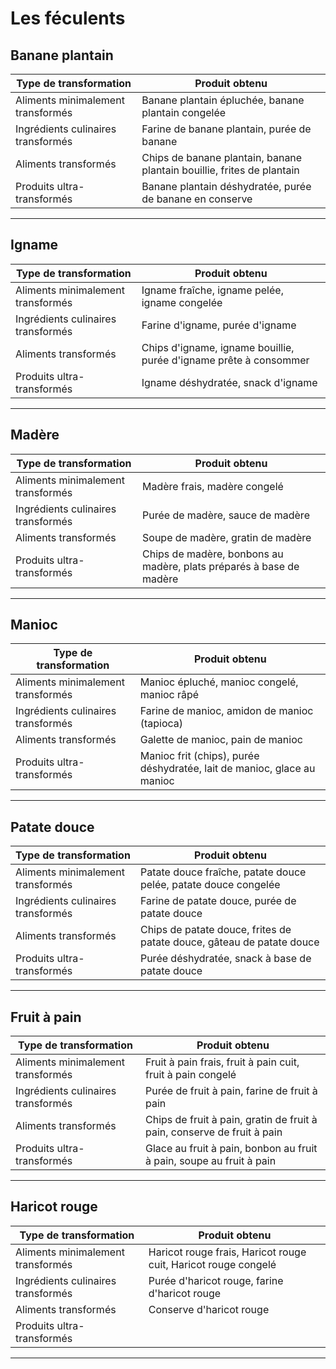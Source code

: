 # Les féculents

## Banane plantain

| **Type de transformation**         | **Produit obtenu**                                                     |
| ---------------------------------- | ---------------------------------------------------------------------- |
| Aliments minimalement transformés  | Banane plantain épluchée, banane plantain congelée                     |
| Ingrédients culinaires transformés | Farine de banane plantain, purée de banane                             |
| Aliments transformés               | Chips de banane plantain, banane plantain bouillie, frites de plantain |
| Produits ultra-transformés         | Banane plantain déshydratée, purée de banane en conserve               |

---

## Igname

| **Type de transformation**         | **Produit obtenu**                                                |
| ---------------------------------- | ----------------------------------------------------------------- |
| Aliments minimalement transformés  | Igname fraîche, igname pelée, igname congelée                     |
| Ingrédients culinaires transformés | Farine d'igname, purée d'igname                                   |
| Aliments transformés               | Chips d'igname, igname bouillie, purée d'igname prête à consommer |
| Produits ultra-transformés         | Igname déshydratée, snack d'igname                                |

---

## Madère

| **Type de transformation**         | **Produit obtenu**                                                  |
| ---------------------------------- | ------------------------------------------------------------------- |
| Aliments minimalement transformés  | Madère frais, madère congelé                                        |
| Ingrédients culinaires transformés | Purée de madère, sauce de madère                                    |
| Aliments transformés               | Soupe de madère, gratin de madère                                   |
| Produits ultra-transformés         | Chips de madère, bonbons au madère, plats préparés à base de madère |

---

## Manioc

| **Type de transformation**         | **Produit obtenu**                                                      |
| ---------------------------------- | ----------------------------------------------------------------------- |
| Aliments minimalement transformés  | Manioc épluché, manioc congelé, manioc râpé                             |
| Ingrédients culinaires transformés | Farine de manioc, amidon de manioc (tapioca)                            |
| Aliments transformés               | Galette de manioc, pain de manioc                                       |
| Produits ultra-transformés         | Manioc frit (chips), purée déshydratée, lait de manioc, glace au manioc |

---

## Patate douce

| **Type de transformation**         | **Produit obtenu**                                                    |
| ---------------------------------- | --------------------------------------------------------------------- |
| Aliments minimalement transformés  | Patate douce fraîche, patate douce pelée, patate douce congelée       |
| Ingrédients culinaires transformés | Farine de patate douce, purée de patate douce                         |
| Aliments transformés               | Chips de patate douce, frites de patate douce, gâteau de patate douce |
| Produits ultra-transformés         | Purée déshydratée, snack à base de patate douce                       |

---

## Fruit à pain

| **Type de transformation**         | **Produit obtenu**                                                      |
| ---------------------------------- | ----------------------------------------------------------------------- |
| Aliments minimalement transformés  | Fruit à pain frais, fruit à pain cuit, fruit à pain congelé             |
| Ingrédients culinaires transformés | Purée de fruit à pain, farine de fruit à pain                           |
| Aliments transformés               | Chips de fruit à pain, gratin de fruit à pain, conserve de fruit à pain |
| Produits ultra-transformés         | Glace au fruit à pain, bonbon au fruit à pain, soupe au fruit à pain    |

---

## Haricot rouge

| **Type de transformation**         | **Produit obtenu**                                             |
| ---------------------------------- | -------------------------------------------------------------- |
| Aliments minimalement transformés  | Haricot rouge frais, Haricot rouge cuit, Haricot rouge congelé |
| Ingrédients culinaires transformés | Purée d'haricot rouge, farine d'haricot rouge                  |
| Aliments transformés               | Conserve d'haricot rouge                                       |
| Produits ultra-transformés         |                                                                |

---
